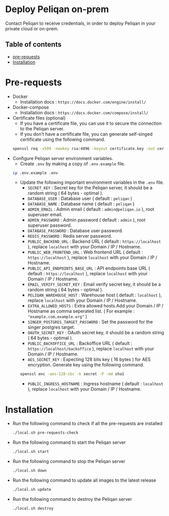 # Deploy Peliqan on-prem

Contact Peliqan to receive credentials, in order to deploy Peliqan in your private cloud or on-prem.

## Table of contents
- [pre-requests](#pre-requests)
- [Installation](#installation)

# Pre-requests
- Docker
  - Installation docs : `https://docs.docker.com/engine/install/`
- Docker-compose
  - Installation docs : `https://docs.docker.com/compose/install/`
- Certificate files (optional)
  - If you have a certificate file, you can use it to secure the connection to the Peliqan server.
  - If you don't have a certificate file, you can generate self-singed certificate using the following command.
  ```bash
  openssl req -x509 -newkey rsa:4096 -keyout certificate.key -out certificate.crt -days 365
  ```
- Configure Peliqan server environment variables.
  - Create `.env` by making a copy of `.env.example` file.
  ```bash
  cp .env.example .env
  ```
  - Update the following important environment variables in the `.env` file.
    - `SECRET_KEY` : Secret key for the Peliqan server, it should be a random string ( 64 bytes - optimal ).
    - `DATABASE_USER` : Database user ( default : `peliqan` )
    - `DATABASE_NAME` : Database name ( default : `peliqan` )
    - `ADMIN_EMAIL` : Admin email ( default : `admin@peliqan.io` ), root superuser email.
    - `ADMIN_PASSWORD` : Admin password ( default : `admin` ), root superuser password.
    - `DATABASE_PASSWORD` : Database user password.
    - `REDIS_PASSWORD` : Redis server password.
    - `PUBLIC_BACKEND_URL` : Backend URL ( default : `https://localhost` ), replace `localhost` with your Domain / IP / Hostname.
    - `PUBLIC_WEB_FRONTEND_URL` : Web frontend URL ( default : `https://localhost` ), replace `localhost` with your Domain / IP / Hostname.
    - `PUBLIC_API_ENDPOINTS_BASE_URL` : API endpoints base URL ( default : `https://localhost` ), replace `localhost` with your Domain / IP / Hostname.
    - `EMAIL_VERIFY_SECRET_KEY` : Email verify secret key, it should be a random string ( 64 bytes - optimal ).
    - `PELIQAN_WAREHOUSE_HOST` : Warehouse host ( default : `localhost` ), replace `localhost` with your Domain / IP / Hostname.
    - `EXTRA_ALLOWED_HOSTS` : Extra allowed hosts.Add your Domain / IP / Hostname as comma seperated list. ( For example : `"example.com,example.org"` )
    - `SINGER_POSTGRES_TARGET_PASSWORD` : Set the password for the singer postgres target.
    - `OAUTH_SECRET_KEY` : OAuth secret key, it should be a random string ( 64 bytes - optimal ).
    - `PUBLIC_BACKOFFICE_URL` : Backoffice URL ( default : `https://localhost/backoffice` ), replace `localhost` with your Domain / IP / Hostname.
    - `AES_SECRET_KEY` : Expecting 128 bits key ( 16 bytes ) for AES encryption. Generate key using the following command.
    ```bash
    openssl enc -aes-128-cbc -k secret -P -md sha1
    ```
    - `PUBLIC_INGRESS_HOSTNAME` : Ingress hostname ( default : `localhost` ), replace `localhost` with your Domain / IP / Hostname.

# Installation
- Run the following command to check if all the pre-requests are installed
  ```bash
  ./local.sh pre-requests-check
  ```
- Run the following command to start the Peliqan server
  ```bash
  ./local.sh start
  ```
- Run the following command to stop the Peliqan server
  ```bash
  ./local.sh down
  ```
- Run the following command to update all images to the latest release
  ```bash
  ./local.sh update
  ```
- Run the following command to destroy the Peliqan server
  ```bash
  ./local.sh destroy
  ```